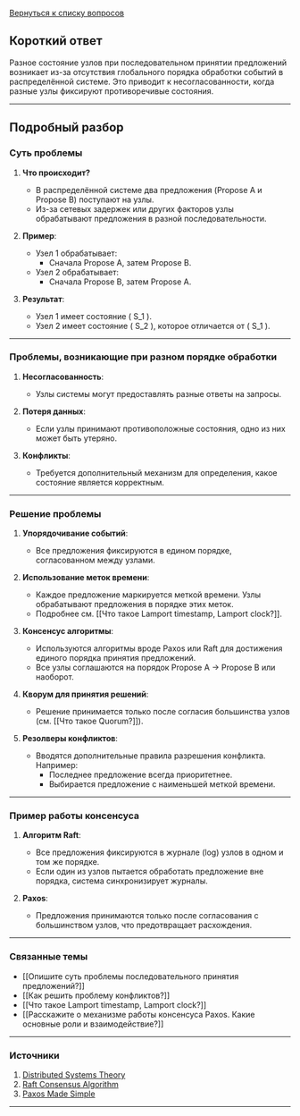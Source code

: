 [Вернуться к списку вопросов](3.%20Список%20вопросов)
## Короткий ответ

Разное состояние узлов при последовательном принятии предложений возникает из-за отсутствия глобального порядка обработки событий в распределённой системе. Это приводит к несогласованности, когда разные узлы фиксируют противоречивые состояния.

---

## Подробный разбор

### Суть проблемы

1. **Что происходит?**
   - В распределённой системе два предложения (Propose A и Propose B) поступают на узлы.
   - Из-за сетевых задержек или других факторов узлы обрабатывают предложения в разной последовательности.

2. **Пример**:
   - Узел 1 обрабатывает:
     - Сначала Propose A, затем Propose B.
   - Узел 2 обрабатывает:
     - Сначала Propose B, затем Propose A.

3. **Результат**:
   - Узел 1 имеет состояние \( S_1 \).
   - Узел 2 имеет состояние \( S_2 \), которое отличается от \( S_1 \).

---

### Проблемы, возникающие при разном порядке обработки

1. **Несогласованность**:
   - Узлы системы могут предоставлять разные ответы на запросы.

2. **Потеря данных**:
   - Если узлы принимают противоположные состояния, одно из них может быть утеряно.

3. **Конфликты**:
   - Требуется дополнительный механизм для определения, какое состояние является корректным.

---

### Решение проблемы

1. **Упорядочивание событий**:
   - Все предложения фиксируются в едином порядке, согласованном между узлами.

2. **Использование меток времени**:
   - Каждое предложение маркируется меткой времени. Узлы обрабатывают предложения в порядке этих меток.
   - Подробнее см. [[Что такое Lamport timestamp, Lamport clock?]].

3. **Консенсус алгоритмы**:
   - Используются алгоритмы вроде Paxos или Raft для достижения единого порядка принятия предложений.
   - Все узлы соглашаются на порядок Propose A → Propose B или наоборот.

4. **Кворум для принятия решений**:
   - Решение принимается только после согласия большинства узлов (см. [[Что такое Quorum?]]).

5. **Резолверы конфликтов**:
   - Вводятся дополнительные правила разрешения конфликта. Например:
     - Последнее предложение всегда приоритетнее.
     - Выбирается предложение с наименьшей меткой времени.

---

### Пример работы консенсуса

1. **Алгоритм Raft**:
   - Все предложения фиксируются в журнале (log) узлов в одном и том же порядке.
   - Если один из узлов пытается обработать предложение вне порядка, система синхронизирует журналы.

2. **Paxos**:
   - Предложения принимаются только после согласования с большинством узлов, что предотвращает расхождения.

---

### Связанные темы

- [[Опишите суть проблемы последовательного принятия предложений?]]
- [[Как решить проблему конфликтов?]]
- [[Что такое Lamport timestamp, Lamport clock?]]
- [[Расскажите о механизме работы консенсуса Paxos. Какие основные роли и взаимодействие?]]

---

### Источники

1. [Distributed Systems Theory](https://distributed-systems.net)
2. [Raft Consensus Algorithm](https://raft.github.io/)
3. [Paxos Made Simple](https://lamport.azurewebsites.net/pubs/paxos-simple.pdf)

---